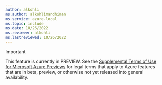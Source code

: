 ```yaml
---
author: alkohli
ms.author: alkohlimandhiman
ms.service: azure-local
ms.topic: include
ms.date: 10/26/2022
ms.reviewer: alkohli
ms.lastreviewed: 10/26/2022
---
```


> [!IMPORTANT]
> This feature is currently in PREVIEW.
> See the [Supplemental Terms of Use for Microsoft Azure Previews](https://azure.microsoft.com/support/legal/preview-supplemental-terms/) for legal terms that apply to Azure features that are in beta, preview, or otherwise not yet released into general availability.